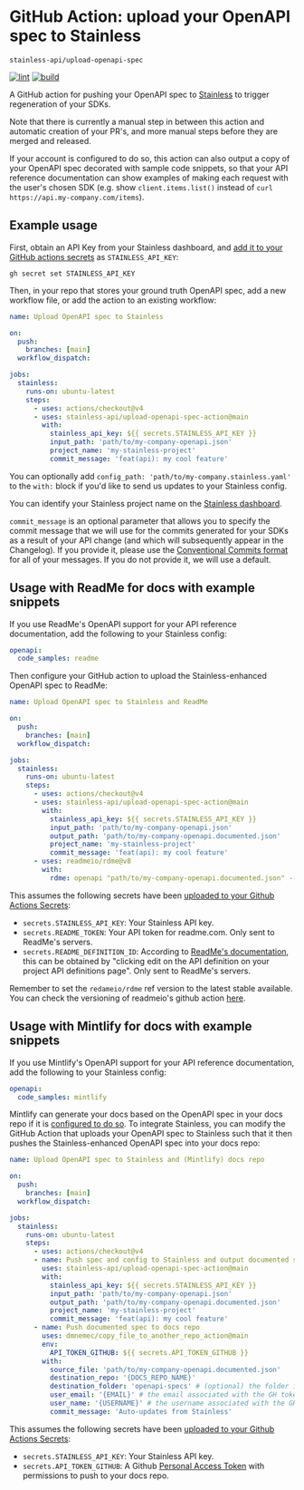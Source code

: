 # GitHub Action: upload your OpenAPI spec to Stainless

```
stainless-api/upload-openapi-spec
```

[![lint](https://github.com/stainless-api/upload-openapi-spec-action/actions/workflows/lint.yml/badge.svg)](https://github.com/stainless-api/upload-openapi-spec-action/actions/workflows/lint.yml)
[![build](https://github.com/stainless-api/upload-openapi-spec-action/actions/workflows/build.yml/badge.svg)](https://github.com/stainless-apiupload-openapi-spec-action/actions/workflows/build.yml)

A GitHub action for pushing your OpenAPI spec to [Stainless](https://stainlessapi.com/) to trigger regeneration of your SDKs.

Note that there is currently a manual step in between this action and automatic creation of your PR's,
and more manual steps before they are merged and released.

If your account is configured to do so, this action can also output a copy of your OpenAPI spec decorated with sample code snippets,
so that your API reference documentation can show examples of making each request with the user's chosen SDK
(e.g. show `client.items.list()` instead of `curl https://api.my-company.com/items`).

## Example usage

First, obtain an API Key from your Stainless dashboard, and [add it to your GitHub actions secrets](https://docs.github.com/en/actions/security-guides/using-secrets-in-github-actions#creating-secrets-for-a-repository) as `STAINLESS_API_KEY`:

```
gh secret set STAINLESS_API_KEY
```

Then, in your repo that stores your ground truth OpenAPI spec, add a new workflow file, or add the action to an existing workflow:

```yaml
name: Upload OpenAPI spec to Stainless

on:
  push:
    branches: [main]
  workflow_dispatch:

jobs:
  stainless:
    runs-on: ubuntu-latest
    steps:
      - uses: actions/checkout@v4
      - uses: stainless-api/upload-openapi-spec-action@main
        with:
          stainless_api_key: ${{ secrets.STAINLESS_API_KEY }}
          input_path: 'path/to/my-company-openapi.json'
          project_name: 'my-stainless-project'
          commit_message: 'feat(api): my cool feature'
```

You can optionally add `config_path: 'path/to/my-company.stainless.yaml'` to the `with:` block if you'd like to send us updates to your Stainless config.

You can identify your Stainless project name on the [Stainless dashboard](https://app.stainlessapi.com/).

`commit_message` is an optional parameter that allows you to specify the commit message that we will use for the commits generated for your SDKs as a result of your API change (and which will subsequently appear in the Changelog). If you provide it, please use the [Conventional Commits format](https://www.conventionalcommits.org/en/v1.0.0/) for all of your messages. If you do not provide it, we will use a default.

## Usage with ReadMe for docs with example snippets

If you use ReadMe's OpenAPI support for your API reference documentation, add the following to your Stainless config:

```yaml
openapi:
  code_samples: readme
```

Then configure your GitHub action to upload the Stainless-enhanced OpenAPI spec to ReadMe:

```yaml
name: Upload OpenAPI spec to Stainless and ReadMe

on:
  push:
    branches: [main]
  workflow_dispatch:

jobs:
  stainless:
    runs-on: ubuntu-latest
    steps:
      - uses: actions/checkout@v4
      - uses: stainless-api/upload-openapi-spec-action@main
        with:
          stainless_api_key: ${{ secrets.STAINLESS_API_KEY }}
          input_path: 'path/to/my-company-openapi.json'
          output_path: 'path/to/my-company-openapi.documented.json'
          project_name: 'my-stainless-project'
          commit_message: 'feat(api): my cool feature'
      - uses: readmeio/rdme@v8
        with:
          rdme: openapi "path/to/my-company-openapi.documented.json" --key=${{ secrets.README_TOKEN }} --id=${{ secrets.README_DEFINITION_ID }}
```

This assumes the following secrets have been [uploaded to your Github Actions Secrets](https://docs.github.com/en/actions/security-guides/encrypted-secrets):

- `secrets.STAINLESS_API_KEY`: Your Stainless API key.
- `secrets.README_TOKEN`: Your API token for readme.com. Only sent to ReadMe's servers.
- `secrets.README_DEFINITION_ID`: According to [ReadMe's documentation](https://docs.readme.com/docs/openapi#re-syncing-an-openapi-document),
  this can be obtained by "clicking edit on the API definition on your project API definitions page". Only sent to ReadMe's servers.

Remember to set the `redameio/rdme` ref version to the latest stable available. You can check the versioning of readmeio's github action [here](https://github.com/marketplace/actions/rdme-sync-to-readme).

## Usage with Mintlify for docs with example snippets

If you use Mintlify's OpenAPI support for your API reference documentation,
add the following to your Stainless config:

```yaml
openapi:
  code_samples: mintlify
```

Mintlify can generate your docs based on the OpenAPI spec in your docs repo if it is [configured to do so](https://mintlify.com/docs/api-playground/openapi/setup#in-the-repo). To integrate Stainless, you can modify the GitHub Action that uploads your OpenAPI spec to Stainless such that it then pushes the Stainless-enhanced OpenAPI spec into your docs repo:

```yaml
name: Upload OpenAPI spec to Stainless and (Mintlify) docs repo

on:
  push:
    branches: [main]
  workflow_dispatch:

jobs:
  stainless:
    runs-on: ubuntu-latest
    steps:
      - uses: actions/checkout@v4
      - name: Push spec and config to Stainless and output documented spec
        uses: stainless-api/upload-openapi-spec-action@main
        with:
          stainless_api_key: ${{ secrets.STAINLESS_API_KEY }}
          input_path: 'path/to/my-company-openapi.json'
          output_path: 'path/to/my-company-openapi.documented.json'
          project_name: 'my-stainless-project'
          commit_message: 'feat(api): my cool feature'
      - name: Push documented spec to docs repo
        uses: dmnemec/copy_file_to_another_repo_action@main
        env:
          API_TOKEN_GITHUB: ${{ secrets.API_TOKEN_GITHUB }}
        with:
          source_file: 'path/to/my-company-openapi.documented.json'
          destination_repo: '{DOCS_REPO_NAME}'
          destination_folder: 'openapi-specs' # (optional) the folder in the destination repository to place the file in, if not the root directory
          user_email: '{EMAIL}' # the email associated with the GH token
          user_name: '{USERNAME}' # the username associated with the GH token
          commit_message: 'Auto-updates from Stainless'
```

This assumes the following secrets have been [uploaded to your Github Actions Secrets](https://docs.github.com/en/actions/security-guides/encrypted-secrets):

- `secrets.STAINLESS_API_KEY`: Your Stainless API key.
- `secrets.API_TOKEN_GITHUB`: A Github [Personal Access Token](https://docs.github.com/en/authentication/keeping-your-account-and-data-secure/managing-your-personal-access-tokens) with permissions to push to your docs repo.
